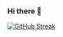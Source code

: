 ### Hi there 👋

[![GitHub Streak](https://github-readme-streak-stats.herokuapp.com?user=Issahar987&theme=transparent&border_radius=2.5&date_format=j%20M%5B%20Y%5D&exclude_days=Sun%2CSat&type=png)](https://git.io/streak-stats)

<!--
**issahar987/issahar987** is a ✨ _special_ ✨ repository because its `README.md` (this file) appears on your GitHub profile.

Here are some ideas to get you started:

- 🔭 I’m currently working on ...
- 🌱 I’m currently learning ...
- 👯 I’m looking to collaborate on ...
- 🤔 I’m looking for help with ...
- 💬 Ask me about ...
- 📫 How to reach me: ...
- 😄 Pronouns: ...
- ⚡ Fun fact: ...
-->
